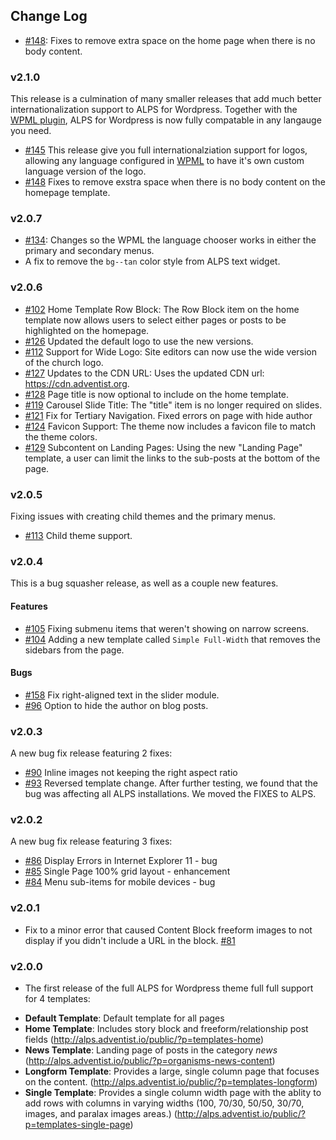## Change Log ##
- [#148](https://github.com/adventistchurch/alps-wordpress/pull/148): Fixes to remove extra space on the home page when there is no body content.


### v2.1.0 ###
This release is a culmination of many smaller releases that add much better internationalization support to ALPS for Wordpress. Together with the [WPML plugin](https://wpml.org/), ALPS for Wordpress is now fully compatable in any langauge you need.
- [#145](https://github.com/adventistchurch/alps-wordpress/pull/145) This release give you full internationalziation support for logos, allowing any language configured in [WPML](https://wpml.org/) to have it's own custom language version of the logo.
- [#148](https://github.com/adventistchurch/alps-wordpress/pull/148) Fixes to remove exstra space when there is no body content on the homepage template.


### v2.0.7 ###
- [#134](https://github.com/adventistchurch/alps-wordpress/issues/134): Changes so the WPML the language chooser works in either the primary and secondary menus.
- A fix to remove the `bg--tan` color style from ALPS text widget.


### v2.0.6 ###
- [#102](https://github.com/adventistchurch/alps-wordpress/issues/102) Home Template Row Block: The Row Block item on the home template now allows users to select either pages or posts to be highlighted on the homepage.
- [#126](https://github.com/adventistchurch/alps-wordpress/issues/126) Updated the default logo to use the new versions.
- [#112](https://github.com/adventistchurch/alps-wordpress/issues/112) Support for Wide Logo: Site editors can now use the wide version of the church logo.
- [#127](https://github.com/adventistchurch/alps-wordpress/issues/127) Updates to the CDN URL: Uses the updated CDN url: https://cdn.adventist.org.
- [#128](https://github.com/adventistchurch/alps-wordpress/issues/128) Page title is now optional to include on the home template.
- [#119](https://github.com/adventistchurch/alps-wordpress/issues/119) Carousel Slide Title: The "title" item is no longer required on slides.
- [#121](https://github.com/adventistchurch/alps-wordpress/issues/121) Fix for Tertiary Navigation. Fixed errors on page with hide author
- [#124](https://github.com/adventistchurch/alps-wordpress/issues/124) Favicon Support: The theme now includes a  favicon file to match the theme colors.
- [#129](https://github.com/adventistchurch/alps-wordpress/issues/129) Subcontent on Landing Pages: Using the new "Landing Page" template, a user can limit the links to the sub-posts at the bottom of the page.

### v2.0.5 ###
Fixing issues with creating child themes and the primary menus.
- [#113](https://github.com/adventistchurch/alps-wordpress/issues/113) Child theme support.

### v2.0.4 ###
This is a bug squasher release, as well as a couple new features.

#### Features ####

- [#105](https://github.com/adventistchurch/alps-wordpress/issues/105) Fixing submenu items that weren't showing on narrow screens.
- [#104](https://github.com/adventistchurch/alps-wordpress/pull/104) Adding a new template called `Simple Full-Width` that removes the sidebars from the page.

#### Bugs ####
- [#158](https://github.com/adventistchurch/alps-wordpress/pull/95) Fix right-aligned text in the slider module.
- [#96](https://github.com/adventistchurch/alps-wordpress/pull/96) Option to hide the author on blog posts.

### v2.0.3 ###
A new bug fix release featuring 2 fixes:
 - [#90](https://github.com/adventistchurch/alps-wordpress/issues/90)  Inline images not keeping the right aspect ratio
 - [#93](https://github.com/adventistchurch/alps-wordpress/issues/93)  Reversed template change. After further testing, we found that the bug was affecting all ALPS installations. We moved the FIXES to ALPS.

### v2.0.2 ###
A new bug fix release featuring 3 fixes:

 - [#86](https://github.com/adventistchurch/alps-wordpress/issues/86) Display Errors in Internet Explorer 11 - bug
 - [#85](https://github.com/adventistchurch/alps-wordpress/issues/85) Single Page 100% grid layout - enhancement
 - [#84](https://github.com/adventistchurch/alps-wordpress/issues/84) Menu sub-items for mobile devices - bug

### v2.0.1 ###
- Fix to a minor error that caused Content Block freeform images to not display if you didn't include a URL in the block. [#81](https://github.com/adventistchurch/alps-wordpress/issues/81)

### v2.0.0 ###
 - The first release of the full ALPS for Wordpress theme full full support for 4 templates:
  * **Default Template**: Default template for all pages
  * **Home Template**: Includes story block and freeform/relationship post fields (http://alps.adventist.io/public/?p=templates-home)
  * **News Template**: Landing page of posts in the category *news* (http://alps.adventist.io/public/?p=organisms-news-content)
  * **Longform Template**: Provides a large, single column page that focuses on the content. (http://alps.adventist.io/public/?p=templates-longform)
  * **Single Template**: Provides a single column width page with the ablity to add rows with columns in varying widths (100, 70/30, 50/50, 30/70, images, and paralax images areas.) (http://alps.adventist.io/public/?p=templates-single-page)
